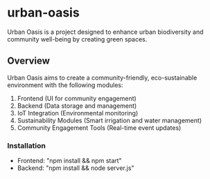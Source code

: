 # urban-oasis
Urban Oasis is a project designed to enhance urban biodiversity and community well-being by creating green spaces.


## Overview
Urban Oasis aims to create a community-friendly, eco-sustainable environment with the following modules:
1. Frontend (UI for community engagement)
2. Backend (Data storage and management)
3. IoT Integration (Environmental monitoring)
4. Sustainability Modules (Smart irrigation and water management)
5. Community Engagement Tools (Real-time event updates)

### Installation
- Frontend: "npm install && npm start"
- Backend: "npm install && node server.js"


